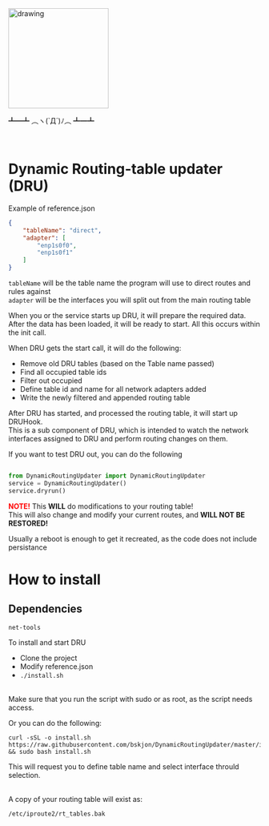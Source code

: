 

<img src="./static-assets/DynamicRoutingUpdater.svg" alt="drawing" width="200"/>
<br>
<p>┻━┻ ︵ヽ(`Д´)ﾉ︵ ┻━┻ </p>
<br>

# Dynamic Routing-table updater (DRU)

Example of reference.json
```json
{
    "tableName": "direct",
    "adapter": [
        "enp1s0f0",
        "enp1s0f1"
    ]
}
```
`tableName` will be the table name the program will use to direct routes and rules against </br>
```adapter``` will be the interfaces you will split out from the main routing table</br>

When you or the service starts up DRU,
it will prepare the required data. <br>
After the data has been loaded, it will be ready to start. All this occurs within the init call.

When DRU gets the start call, it will do the following:
- Remove old DRU tables (based on the Table name passed)
- Find all occupied table ids
- Filter out occupied
- Define table id and name for all network adapters added
- Write the newly filtered and appended routing table

After DRU has started, and processed the routing table, it will start up DRUHook. <br>
This is a sub component of DRU, which is intended to watch the network interfaces assigned to DRU and perform routing changes on them.<br>

If you want to test DRU out, you can do the following
```python

from DynamicRoutingUpdater import DynamicRoutingUpdater
service = DynamicRoutingUpdater()
service.dryrun()

```
<strong style="color: red">NOTE!</strong> This <strong>WILL</strong> do modifications to your routing table! <br>
This will also change and modify your current routes, and <strong>WILL NOT BE RESTORED!</strong>

Usually a reboot is enough to get it recreated, as the code does not include persistance

# How to install
## Dependencies
```shell
net-tools
```


To install and start DRU
- Clone the project 
- Modify reference.json
 - `./install.sh` 

</br>
Make sure that you run the script with sudo or as root, as the script needs access. <br>

Or you can do the following:
```shell
curl -sSL -o install.sh https://raw.githubusercontent.com/bskjon/DynamicRoutingUpdater/master/install.sh && sudo bash install.sh
```
This will request you to define table name and select interface thrould selection.


<br>
A copy of your routing table will exist as:

```sh
/etc/iproute2/rt_tables.bak
```
